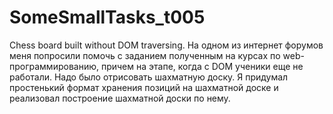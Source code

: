 # SomeSmallTasks_t005
Chess board built without DOM traversing.
На одном из интернет форумов меня попросили помочь с заданием полученным
на курсах по web-программированию, причем на этапе, когда с DOM ученики
еще не работали. Надо было отрисовать шахматную доску. Я придумал простенький
формат хранения позиций на шахматной доске и реализовал построение шахматной
доски по нему.
